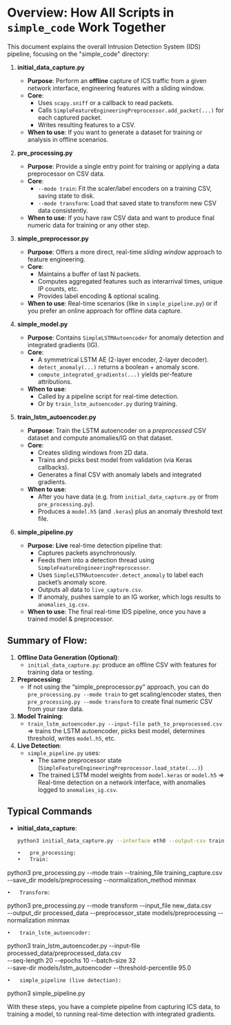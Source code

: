 # Overview: How All Scripts in `simple_code` Work Together

This document explains the overall Intrusion Detection System (IDS) pipeline, focusing on the "simple_code" directory:

1. **initial_data_capture.py**
	- **Purpose**: Perform an **offline** capture of ICS traffic from a given network interface, engineering features with a sliding window.
	- **Core**:
		- Uses `scapy.sniff` or a callback to read packets.
		- Calls `SimpleFeatureEngineeringPreprocessor.add_packet(...)` for each captured packet.
		- Writes resulting features to a CSV.
	- **When to use**: If you want to generate a dataset for training or analysis in offline scenarios.

2. **pre_processing.py**
	- **Purpose**: Provide a single entry point for training or applying a data preprocessor on CSV data.
	- **Core**:
		- `--mode train`: Fit the scaler/label encoders on a training CSV, saving state to disk.
		- `--mode transform`: Load that saved state to transform new CSV data consistently.
	- **When to use**: If you have raw CSV data and want to produce final numeric data for training or any other step.

3. **simple_preprocessor.py**
	- **Purpose**: Offers a more direct, real-time *sliding window* approach to feature engineering.
	- **Core**:
		- Maintains a buffer of last N packets.
		- Computes aggregated features such as interarrival times, unique IP counts, etc.
		- Provides label encoding & optional scaling.
	- **When to use**: Real-time scenarios (like in `simple_pipeline.py`) or if you prefer an online approach for offline data capture.

4. **simple_model.py**
	- **Purpose**: Contains `SimpleLSTMAutoencoder` for anomaly detection and integrated gradients (IG).
	- **Core**:
		- A symmetrical LSTM AE (2-layer encoder, 2-layer decoder).
		- `detect_anomaly(...)` returns a boolean + anomaly score.
		- `compute_integrated_gradients(...)` yields per-feature attributions.
	- **When to use**:
		- Called by a pipeline script for real-time detection.
		- Or by `train_lstm_autoencoder.py` during training.

5. **train_lstm_autoencoder.py**
	- **Purpose**: Train the LSTM autoencoder on a *preprocessed* CSV dataset and compute anomalies/IG on that dataset.
	- **Core**:
		- Creates sliding windows from 2D data.
		- Trains and picks best model from validation (via Keras callbacks).
		- Generates a final CSV with anomaly labels and integrated gradients.
	- **When to use**:
		- After you have data (e.g. from `initial_data_capture.py` or from `pre_processing.py`).
		- Produces a `model.h5` (and `.keras`) plus an anomaly threshold text file.

6. **simple_pipeline.py**
	- **Purpose**: **Live** real-time detection pipeline that:
		- Captures packets asynchronously.
		- Feeds them into a detection thread using `SimpleFeatureEngineeringPreprocessor`.
		- Uses `SimpleLSTMAutoencoder.detect_anomaly` to label each packet’s anomaly score.
		- Outputs all data to `live_capture.csv`.
		- If anomaly, pushes sample to an IG worker, which logs results to `anomalies_ig.csv`.
	- **When to use**: The final real-time IDS pipeline, once you have a trained model & preprocessor.

## Summary of Flow:
1. **Offline Data Generation (Optional)**:
	- `initial_data_capture.py`: produce an offline CSV with features for training data or testing.
2. **Preprocessing**:
	- If not using the “simple_preprocessor.py” approach, you can do `pre_processing.py --mode train` to get scaling/encoder states,
		then `pre_processing.py --mode transform` to create final numeric CSV from your raw data.
3. **Model Training**:
	- `train_lstm_autoencoder.py --input-file path_to_preprocessed.csv`
		=> trains the LSTM autoencoder, picks best model, determines threshold, writes `model.h5`, etc.
4. **Live Detection**:
	- `simple_pipeline.py` uses:
		- The same preprocessor state (`SimpleFeatureEngineeringPreprocessor.load_state(...)`)
		- The trained LSTM model weights from `model.keras` or `model.h5`
		=> Real-time detection on a network interface, with anomalies logged to `anomalies_ig.csv`.

## Typical Commands
- **initial_data_capture**:
	```bash
	python3 initial_data_capture.py --interface eth0 --output-csv training_capture.csv --window-size 20

	•	pre_processing:
	•	Train:

python3 pre_processing.py --mode train --training_file training_capture.csv \
	--save_dir models/preprocessing --normalization_method minmax


	•	Transform:

python3 pre_processing.py --mode transform --input_file new_data.csv \
	--output_dir processed_data --preprocessor_state models/preprocessing --normalization minmax


	•	train_lstm_autoencoder:

python3 train_lstm_autoencoder.py --input-file processed_data/preprocessed_data.csv \
	--seq-length 20 --epochs 10 --batch-size 32 \
	--save-dir models/lstm_autoencoder --threshold-percentile 95.0


	•	simple_pipeline (live detection):

python3 simple_pipeline.py



With these steps, you have a complete pipeline from capturing ICS data, to training a model, to running real-time detection with integrated gradients.